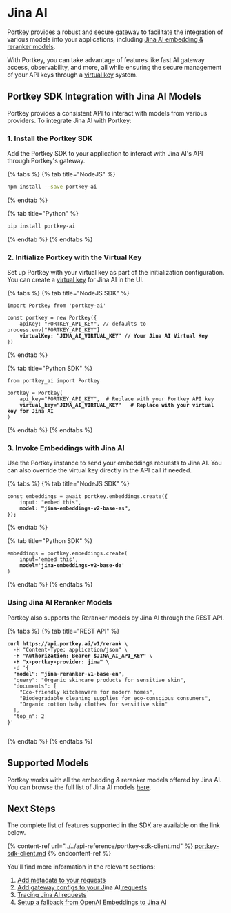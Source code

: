 # Jina AI

Portkey provides a robust and secure gateway to facilitate the integration of various models into your applications, including [Jina AI embedding & reranker models](https://jina.ai/).

With Portkey, you can take advantage of features like fast AI gateway access, observability, and more, all while ensuring the secure management of your API keys through a [virtual key](../../product/ai-gateway-streamline-llm-integrations/virtual-keys.md) system.

## Portkey SDK Integration with Jina AI Models

Portkey provides a consistent API to interact with models from various providers. To integrate Jina AI with Portkey:

### **1. Install the Portkey SDK**

Add the Portkey SDK to your application to interact with Jina AI's API through Portkey's gateway.

{% tabs %}
{% tab title="NodeJS" %}
```bash
npm install --save portkey-ai
```
{% endtab %}

{% tab title="Python" %}
```bash
pip install portkey-ai
```
{% endtab %}
{% endtabs %}

### **2. Initialize Portkey with the Virtual Key**

Set up Portkey with your virtual key as part of the initialization configuration. You can create a [virtual key](../../product/ai-gateway-streamline-llm-integrations/virtual-keys.md) for Jina AI in the UI.

{% tabs %}
{% tab title="NodeJS SDK" %}
<pre class="language-javascript"><code class="lang-javascript">import Portkey from 'portkey-ai'
 
const portkey = new Portkey({
    apiKey: "PORTKEY_API_KEY", // defaults to process.env["PORTKEY_API_KEY"]
<strong>    virtualKey: "JINA_AI_VIRTUAL_KEY" // Your Jina AI Virtual Key
</strong>})
</code></pre>
{% endtab %}

{% tab title="Python SDK" %}
<pre class="language-python"><code class="lang-python">from portkey_ai import Portkey

portkey = Portkey(
    api_key="PORTKEY_API_KEY",  # Replace with your Portkey API key
<strong>    virtual_key="JINA_AI_VIRTUAL_KEY"   # Replace with your virtual key for Jina AI
</strong>)
</code></pre>
{% endtab %}
{% endtabs %}

### **3. Invoke Embeddings with** Jina AI

Use the Portkey instance to send your embeddings requests to Jina AI. You can also override the virtual key directly in the API call if needed.

{% tabs %}
{% tab title="NodeJS SDK" %}
<pre class="language-javascript"><code class="lang-javascript">const embeddings = await portkey.embeddings.create({
    input: "embed this",
<strong>    model: "jina-embeddings-v2-base-es",
</strong>});
</code></pre>
{% endtab %}

{% tab title="Python SDK" %}
<pre class="language-python"><code class="lang-python">embeddings = portkey.embeddings.create(
    input='embed this',
<strong>    model='jina-embeddings-v2-base-de'
</strong>)
</code></pre>
{% endtab %}
{% endtabs %}

### Using Jina AI Reranker Models

Portkey also supports the Reranker models by Jina AI through the REST API.

{% tabs %}
{% tab title="REST API" %}
<pre class="language-bash"><code class="lang-bash"><strong>curl https://api.portkey.ai/v1/rerank \
</strong>  -H "Content-Type: application/json" \
<strong>  -H "Authorization: Bearer $JINA_AI_API_KEY" \
</strong><strong>  -H "x-portkey-provider: jina" \
</strong>  -d '{
<strong>  "model": "jina-reranker-v1-base-en",
</strong>  "query": "Organic skincare products for sensitive skin",
  "documents": [
    "Eco-friendly kitchenware for modern homes",
    "Biodegradable cleaning supplies for eco-conscious consumers",
    "Organic cotton baby clothes for sensitive skin"
  ],
  "top_n": 2
}'

</code></pre>
{% endtab %}
{% endtabs %}

## Supported Models

Portkey works with all the embedding & reranker models offered by Jina AI. You can browse the full list of Jina AI models [here](https://jina.ai/embeddings#apiform).

## Next Steps

The complete list of features supported in the SDK are available on the link below.

{% content-ref url="../../api-reference/portkey-sdk-client.md" %}
[portkey-sdk-client.md](../../api-reference/portkey-sdk-client.md)
{% endcontent-ref %}

You'll find more information in the relevant sections:

1. [Add metadata to your requests](../../product/observability-modern-monitoring-for-llms/metadata.md)
2. [Add gateway configs to your J](../../product/ai-gateway-streamline-llm-integrations/configs.md)ina AI[ requests](../../product/ai-gateway-streamline-llm-integrations/configs.md)
3. [Tracing Jina AI requests](../../product/observability-modern-monitoring-for-llms/traces.md)
4. [Setup a fallback from OpenAI Embeddings to Jina AI](../../product/ai-gateway-streamline-llm-integrations/fallbacks.md)
